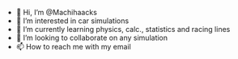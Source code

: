 - 👋 Hi, I’m @Machihaacks
- 👀 I’m interested in car simulations
- 🌱 I’m currently learning physics, calc., statistics and racing lines
- 💞️ I’m looking to collaborate on any simulation
- 📫 How to reach me with my email

<!---
Machihaacks/Machihaacks is a ✨ special ✨ repository because its `README.md` (this file) appears on your GitHub profile.
You can click the Preview link to take a look at your changes.
--->
